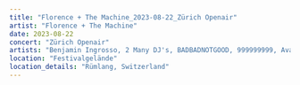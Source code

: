 ```yaml
---
title: "Florence + The Machine_2023-08-22_Zürich Openair"
artist: "Florence + The Machine"
date: 2023-08-22
concert: "Zürich Openair"
artists: "Benjamin Ingrosso, 2 Many DJ's, BADBADNOTGOOD, 999999999, Avalon Emerson & The Charm, Travi$ Scott, Amyl and the Sniffers, ADF Family, Albany, Adriatique, Arthur Verocai, ÀVUÀ, Apollo Sissi, Florence + the Machine, Aitch, Ay Wing, Albin Lee Meldau, Cypress Hill, BK, Apache 207, Alex Serra, Beatsteaks, Dermot Kennedy, Arctic Monkeys, Ben Howard, Alborosie, Dina Ögon, 47ter, Baia, 070 Shake, Bon Jour"
location: "Festivalgelände"
location_details: "Rümlang, Switzerland"
---
```

